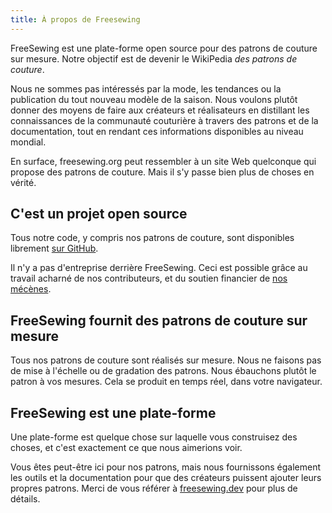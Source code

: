 ```yaml
---
title: À propos de Freesewing
---
```


FreeSewing est une plate-forme open source pour des patrons de couture sur mesure. Notre objectif est de devenir le WikiPedia *des patrons de couture*.

Nous ne sommes pas intéressés par la mode, les tendances ou la publication du tout nouveau modèle de la saison. Nous voulons plutôt donner des moyens de faire aux créateurs et réalisateurs en distillant les connaissances de la communauté couturière à travers des patrons et de la documentation, tout en rendant ces informations disponibles au niveau mondial.

En surface, freesewing.org peut ressembler à un site Web quelconque qui propose des patrons de couture. Mais il s'y passe bien plus de choses en vérité.

## C'est un projet open source

Tous notre code, y compris nos patrons de couture, sont disponibles librement [sur GitHub](https://github.com/freesewing).

Il n'y a pas d'entreprise derrière FreeSewing. Ceci est possible grâce au travail acharné de nos contributeurs, et du soutien financier de [nos mécènes](/patrons).

## FreeSewing fournit des patrons de couture sur mesure

Tous nos patrons de couture sont réalisés sur mesure. Nous ne faisons pas de mise à l'échelle ou de gradation des patrons. Nous ébauchons plutôt le patron à vos mesures. Cela se produit en temps réel, dans votre navigateur.


## FreeSewing est une plate-forme

Une plate-forme est quelque chose sur laquelle vous construisez des choses, et c'est exactement ce que nous aimerions voir.

Vous êtes peut-être ici pour nos patrons, mais nous fournissons également les outils et la documentation pour que des créateurs puissent ajouter leurs propres patrons. Merci de vous référer à [freesewing.dev](https://freesewing.dev) pour plus de détails.
